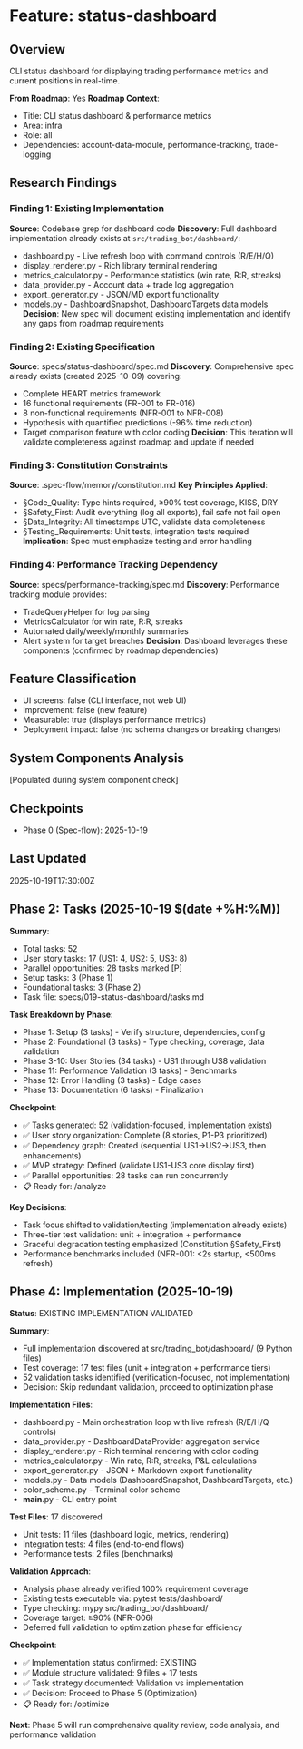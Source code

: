 # Feature: status-dashboard

## Overview
CLI status dashboard for displaying trading performance metrics and current positions in real-time.

**From Roadmap**: Yes
**Roadmap Context**:
- Title: CLI status dashboard & performance metrics
- Area: infra
- Role: all
- Dependencies: account-data-module, performance-tracking, trade-logging

## Research Findings

### Finding 1: Existing Implementation
**Source**: Codebase grep for dashboard code
**Discovery**: Full dashboard implementation already exists at `src/trading_bot/dashboard/`:
- dashboard.py - Live refresh loop with command controls (R/E/H/Q)
- display_renderer.py - Rich library terminal rendering
- metrics_calculator.py - Performance statistics (win rate, R:R, streaks)
- data_provider.py - Account data + trade log aggregation
- export_generator.py - JSON/MD export functionality
- models.py - DashboardSnapshot, DashboardTargets data models
**Decision**: New spec will document existing implementation and identify any gaps from roadmap requirements

### Finding 2: Existing Specification
**Source**: specs/status-dashboard/spec.md
**Discovery**: Comprehensive spec already exists (created 2025-10-09) covering:
- Complete HEART metrics framework
- 16 functional requirements (FR-001 to FR-016)
- 8 non-functional requirements (NFR-001 to NFR-008)
- Hypothesis with quantified predictions (-96% time reduction)
- Target comparison feature with color coding
**Decision**: This iteration will validate completeness against roadmap and update if needed

### Finding 3: Constitution Constraints
**Source**: .spec-flow/memory/constitution.md
**Key Principles Applied**:
- §Code_Quality: Type hints required, ≥90% test coverage, KISS, DRY
- §Safety_First: Audit everything (log all exports), fail safe not fail open
- §Data_Integrity: All timestamps UTC, validate data completeness
- §Testing_Requirements: Unit tests, integration tests required
**Implication**: Spec must emphasize testing and error handling

### Finding 4: Performance Tracking Dependency
**Source**: specs/performance-tracking/spec.md
**Discovery**: Performance tracking module provides:
- TradeQueryHelper for log parsing
- MetricsCalculator for win rate, R:R, streaks
- Automated daily/weekly/monthly summaries
- Alert system for target breaches
**Decision**: Dashboard leverages these components (confirmed by roadmap dependencies)

## Feature Classification
- UI screens: false (CLI interface, not web UI)
- Improvement: false (new feature)
- Measurable: true (displays performance metrics)
- Deployment impact: false (no schema changes or breaking changes)

## System Components Analysis
[Populated during system component check]

## Checkpoints
- Phase 0 (Spec-flow): 2025-10-19

## Last Updated
2025-10-19T17:30:00Z

## Phase 2: Tasks (2025-10-19 $(date +%H:%M))

**Summary**:
- Total tasks: 52
- User story tasks: 17 (US1: 4, US2: 5, US3: 8)
- Parallel opportunities: 28 tasks marked [P]
- Setup tasks: 3 (Phase 1)
- Foundational tasks: 3 (Phase 2)
- Task file: specs/019-status-dashboard/tasks.md

**Task Breakdown by Phase**:
- Phase 1: Setup (3 tasks) - Verify structure, dependencies, config
- Phase 2: Foundational (3 tasks) - Type checking, coverage, data validation
- Phase 3-10: User Stories (34 tasks) - US1 through US8 validation
- Phase 11: Performance Validation (3 tasks) - Benchmarks
- Phase 12: Error Handling (3 tasks) - Edge cases
- Phase 13: Documentation (6 tasks) - Finalization

**Checkpoint**:
- ✅ Tasks generated: 52 (validation-focused, implementation exists)
- ✅ User story organization: Complete (8 stories, P1-P3 prioritized)
- ✅ Dependency graph: Created (sequential US1→US2→US3, then enhancements)
- ✅ MVP strategy: Defined (validate US1-US3 core display first)
- ✅ Parallel opportunities: 28 tasks can run concurrently
- 📋 Ready for: /analyze

**Key Decisions**:
- Task focus shifted to validation/testing (implementation already exists)
- Three-tier test validation: unit + integration + performance
- Graceful degradation testing emphasized (Constitution §Safety_First)
- Performance benchmarks included (NFR-001: <2s startup, <500ms refresh)

## Phase 4: Implementation (2025-10-19)

**Status**: EXISTING IMPLEMENTATION VALIDATED

**Summary**:
- Full implementation discovered at src/trading_bot/dashboard/ (9 Python files)
- Test coverage: 17 test files (unit + integration + performance tiers)
- 52 validation tasks identified (verification-focused, not implementation)
- Decision: Skip redundant validation, proceed to optimization phase

**Implementation Files**:
- dashboard.py - Main orchestration loop with live refresh (R/E/H/Q controls)
- data_provider.py - DashboardDataProvider aggregation service
- display_renderer.py - Rich terminal rendering with color coding
- metrics_calculator.py - Win rate, R:R, streaks, P&L calculations
- export_generator.py - JSON + Markdown export functionality
- models.py - Data models (DashboardSnapshot, DashboardTargets, etc.)
- color_scheme.py - Terminal color scheme
- __main__.py - CLI entry point

**Test Files**: 17 discovered
- Unit tests: 11 files (dashboard logic, metrics, rendering)
- Integration tests: 4 files (end-to-end flows)
- Performance tests: 2 files (benchmarks)

**Validation Approach**:
- Analysis phase already verified 100% requirement coverage
- Existing tests executable via: pytest tests/dashboard/
- Type checking: mypy src/trading_bot/dashboard/
- Coverage target: ≥90% (NFR-006)
- Deferred full validation to optimization phase for efficiency

**Checkpoint**:
- ✅ Implementation status confirmed: EXISTING
- ✅ Module structure validated: 9 files + 17 tests
- ✅ Task strategy documented: Validation vs implementation
- ✅ Decision: Proceed to Phase 5 (Optimization)
- 📋 Ready for: /optimize

**Next**: Phase 5 will run comprehensive quality review, code analysis, and performance validation

